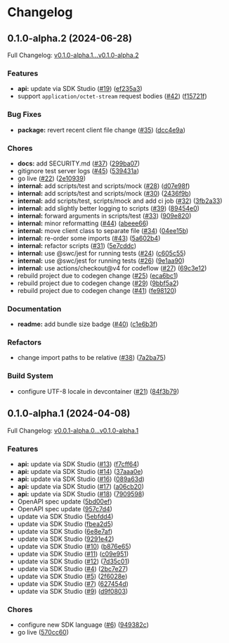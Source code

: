 # Changelog

## 0.1.0-alpha.2 (2024-06-28)

Full Changelog: [v0.1.0-alpha.1...v0.1.0-alpha.2](https://github.com/DefinitelyATestOrg/sam-node/compare/v0.1.0-alpha.1...v0.1.0-alpha.2)

### Features

* **api:** update via SDK Studio ([#19](https://github.com/DefinitelyATestOrg/sam-node/issues/19)) ([ef235a3](https://github.com/DefinitelyATestOrg/sam-node/commit/ef235a3e135d0b43141bd6bdbeb6f436ddd737b6))
* support `application/octet-stream` request bodies ([#42](https://github.com/DefinitelyATestOrg/sam-node/issues/42)) ([f15721f](https://github.com/DefinitelyATestOrg/sam-node/commit/f15721f5e2e486fae45f0c69169e0fd3b5fe03cd))


### Bug Fixes

* **package:** revert recent client file change ([#35](https://github.com/DefinitelyATestOrg/sam-node/issues/35)) ([dcc4e9a](https://github.com/DefinitelyATestOrg/sam-node/commit/dcc4e9a69ea2c7bd7fd7fb7da4589aa8a510d9c7))


### Chores

* **docs:** add SECURITY.md ([#37](https://github.com/DefinitelyATestOrg/sam-node/issues/37)) ([299ba07](https://github.com/DefinitelyATestOrg/sam-node/commit/299ba0780766e3c08431f7fba145ac75dd899186))
* gitignore test server logs ([#45](https://github.com/DefinitelyATestOrg/sam-node/issues/45)) ([539431a](https://github.com/DefinitelyATestOrg/sam-node/commit/539431a75bf03c5f8406b8d4584cf4d0a16419f9))
* go live ([#22](https://github.com/DefinitelyATestOrg/sam-node/issues/22)) ([2e10939](https://github.com/DefinitelyATestOrg/sam-node/commit/2e109390485d37a776611a8c3d1bfa7052c4e89b))
* **internal:** add scripts/test and scripts/mock ([#28](https://github.com/DefinitelyATestOrg/sam-node/issues/28)) ([d07e98f](https://github.com/DefinitelyATestOrg/sam-node/commit/d07e98f22ee6d3b0547375df1fddb8ce097b0af9))
* **internal:** add scripts/test and scripts/mock ([#30](https://github.com/DefinitelyATestOrg/sam-node/issues/30)) ([2436f9b](https://github.com/DefinitelyATestOrg/sam-node/commit/2436f9b593a54bc2cfd481abd6d47b8cda34ec88))
* **internal:** add scripts/test, scripts/mock and add ci job ([#32](https://github.com/DefinitelyATestOrg/sam-node/issues/32)) ([3fb2a33](https://github.com/DefinitelyATestOrg/sam-node/commit/3fb2a33ebc40a67a6a712ec6f0a22d6d8263a110))
* **internal:** add slightly better logging to scripts ([#39](https://github.com/DefinitelyATestOrg/sam-node/issues/39)) ([89454e0](https://github.com/DefinitelyATestOrg/sam-node/commit/89454e062783621e6a2ed869a06eba133113749a))
* **internal:** forward arguments in scripts/test ([#33](https://github.com/DefinitelyATestOrg/sam-node/issues/33)) ([909e820](https://github.com/DefinitelyATestOrg/sam-node/commit/909e820d23419d5c400e398c9d418a90fb318747))
* **internal:** minor reformatting ([#44](https://github.com/DefinitelyATestOrg/sam-node/issues/44)) ([abeee66](https://github.com/DefinitelyATestOrg/sam-node/commit/abeee660bacb8d2000d47dd3c4abb99f9920c957))
* **internal:** move client class to separate file ([#34](https://github.com/DefinitelyATestOrg/sam-node/issues/34)) ([04ee15b](https://github.com/DefinitelyATestOrg/sam-node/commit/04ee15b7b4adf8f6038e2c9803b9e5746dfcad0c))
* **internal:** re-order some imports ([#43](https://github.com/DefinitelyATestOrg/sam-node/issues/43)) ([5a602b4](https://github.com/DefinitelyATestOrg/sam-node/commit/5a602b4ef0523db780bb6f95cbba379e8bfcccb2))
* **internal:** refactor scripts ([#31](https://github.com/DefinitelyATestOrg/sam-node/issues/31)) ([5e7cddc](https://github.com/DefinitelyATestOrg/sam-node/commit/5e7cddc577f879176589965a1496074153d10f71))
* **internal:** use @swc/jest for running tests ([#24](https://github.com/DefinitelyATestOrg/sam-node/issues/24)) ([c605c55](https://github.com/DefinitelyATestOrg/sam-node/commit/c605c556d3de54ae297b76abcb553f7e3cdc4a3a))
* **internal:** use @swc/jest for running tests ([#26](https://github.com/DefinitelyATestOrg/sam-node/issues/26)) ([9e1aa90](https://github.com/DefinitelyATestOrg/sam-node/commit/9e1aa9044931c82160a8d8b1d744165d86842eb7))
* **internal:** use actions/checkout@v4 for codeflow ([#27](https://github.com/DefinitelyATestOrg/sam-node/issues/27)) ([69c3e12](https://github.com/DefinitelyATestOrg/sam-node/commit/69c3e129c8979c429e902c2597826a0a6d7596a1))
* rebuild project due to codegen change ([#25](https://github.com/DefinitelyATestOrg/sam-node/issues/25)) ([eca6bc1](https://github.com/DefinitelyATestOrg/sam-node/commit/eca6bc1b4cc6acef647e292091bb5c1f29304352))
* rebuild project due to codegen change ([#29](https://github.com/DefinitelyATestOrg/sam-node/issues/29)) ([9bbf5a2](https://github.com/DefinitelyATestOrg/sam-node/commit/9bbf5a267309983a8802d870540311bb518d2a86))
* rebuild project due to codegen change ([#41](https://github.com/DefinitelyATestOrg/sam-node/issues/41)) ([fe98120](https://github.com/DefinitelyATestOrg/sam-node/commit/fe98120371a175ae217a3bf92249bf570f970dbe))


### Documentation

* **readme:** add bundle size badge ([#40](https://github.com/DefinitelyATestOrg/sam-node/issues/40)) ([c1e6b3f](https://github.com/DefinitelyATestOrg/sam-node/commit/c1e6b3fb4b0b7e329d18addc9aec2c3cca36883d))


### Refactors

* change import paths to be relative ([#38](https://github.com/DefinitelyATestOrg/sam-node/issues/38)) ([7a2ba75](https://github.com/DefinitelyATestOrg/sam-node/commit/7a2ba7559886ab820d1185b3ff5800387ae0a8d4))


### Build System

* configure UTF-8 locale in devcontainer ([#21](https://github.com/DefinitelyATestOrg/sam-node/issues/21)) ([84f3b79](https://github.com/DefinitelyATestOrg/sam-node/commit/84f3b79f0100b5f0e544d123bc77f9fa43418517))

## 0.1.0-alpha.1 (2024-04-08)

Full Changelog: [v0.0.1-alpha.0...v0.1.0-alpha.1](https://github.com/DefinitelyATestOrg/sam-node/compare/v0.0.1-alpha.0...v0.1.0-alpha.1)

### Features

* **api:** update via SDK Studio ([#13](https://github.com/DefinitelyATestOrg/sam-node/issues/13)) ([f7cff64](https://github.com/DefinitelyATestOrg/sam-node/commit/f7cff64216e08686c30ed21c9dd0b1ebca478583))
* **api:** update via SDK Studio ([#14](https://github.com/DefinitelyATestOrg/sam-node/issues/14)) ([37aaa0e](https://github.com/DefinitelyATestOrg/sam-node/commit/37aaa0ee9254ee207845a7106a640a8f2159e528))
* **api:** update via SDK Studio ([#16](https://github.com/DefinitelyATestOrg/sam-node/issues/16)) ([089a63d](https://github.com/DefinitelyATestOrg/sam-node/commit/089a63d55dc58758ebf80b8f5c5f26f6d243c753))
* **api:** update via SDK Studio ([#17](https://github.com/DefinitelyATestOrg/sam-node/issues/17)) ([a06cb20](https://github.com/DefinitelyATestOrg/sam-node/commit/a06cb20425077d9fcf54cfc2ddaaf522e01e8b2c))
* **api:** update via SDK Studio ([#18](https://github.com/DefinitelyATestOrg/sam-node/issues/18)) ([7909598](https://github.com/DefinitelyATestOrg/sam-node/commit/7909598ce9db721acbcf20af623e6fbae04b4802))
* OpenAPI spec update ([5bd00ef](https://github.com/DefinitelyATestOrg/sam-node/commit/5bd00ef09d8e266058c70b24bbeb2a24832ec789))
* OpenAPI spec update ([957c7d4](https://github.com/DefinitelyATestOrg/sam-node/commit/957c7d431d5bece58f77786ad8237c83550b3219))
* update via SDK Studio ([5ebfdd4](https://github.com/DefinitelyATestOrg/sam-node/commit/5ebfdd4b675465ea8e4a776e56cad6f4699bd258))
* update via SDK Studio ([fbea2d5](https://github.com/DefinitelyATestOrg/sam-node/commit/fbea2d5674c43d6461e885e38a0c05367dcd042d))
* update via SDK Studio ([6e8e7af](https://github.com/DefinitelyATestOrg/sam-node/commit/6e8e7af5820e22e54975ab2943bb371b54154338))
* update via SDK Studio ([9291e42](https://github.com/DefinitelyATestOrg/sam-node/commit/9291e42d7605fd9cbf32e923cea84efd6275b6f6))
* update via SDK Studio ([#10](https://github.com/DefinitelyATestOrg/sam-node/issues/10)) ([b876e65](https://github.com/DefinitelyATestOrg/sam-node/commit/b876e652ebfa20c2aeb3936016d983eb8ce7f179))
* update via SDK Studio ([#11](https://github.com/DefinitelyATestOrg/sam-node/issues/11)) ([c09e951](https://github.com/DefinitelyATestOrg/sam-node/commit/c09e9518b9c184244e3174393e66dc3ec322db5e))
* update via SDK Studio ([#12](https://github.com/DefinitelyATestOrg/sam-node/issues/12)) ([7d35c01](https://github.com/DefinitelyATestOrg/sam-node/commit/7d35c01d62ee3efdc3605e0baec1576b3356493d))
* update via SDK Studio ([#4](https://github.com/DefinitelyATestOrg/sam-node/issues/4)) ([2bc7e27](https://github.com/DefinitelyATestOrg/sam-node/commit/2bc7e273c4f2a971ef097c632649d07f370ae122))
* update via SDK Studio ([#5](https://github.com/DefinitelyATestOrg/sam-node/issues/5)) ([2f6028e](https://github.com/DefinitelyATestOrg/sam-node/commit/2f6028eed0a964eec435b6600615ae3dc3f4747b))
* update via SDK Studio ([#7](https://github.com/DefinitelyATestOrg/sam-node/issues/7)) ([627454d](https://github.com/DefinitelyATestOrg/sam-node/commit/627454d4445224ded8c4e4eb75329adebd66e412))
* update via SDK Studio ([#9](https://github.com/DefinitelyATestOrg/sam-node/issues/9)) ([d9f0803](https://github.com/DefinitelyATestOrg/sam-node/commit/d9f08037a228456e9382e3f50a01d6d337ba79aa))


### Chores

* configure new SDK language ([#6](https://github.com/DefinitelyATestOrg/sam-node/issues/6)) ([949382c](https://github.com/DefinitelyATestOrg/sam-node/commit/949382c62ca770e359471b589e57309e568ba4aa))
* go live ([570cc60](https://github.com/DefinitelyATestOrg/sam-node/commit/570cc6045083378d0dc45cf61d06f95bff45031f))
